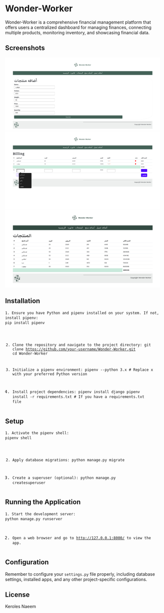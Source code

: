 <!DOCTYPE html>
<html lang="en">
<head>
    <meta charset="UTF-8">
    <meta name="viewport" content="width=device-width, initial-scale=1.0">

</head>
<body>

<h1>Wonder-Worker</h1>

<p>Wonder-Worker is a comprehensive financial management platform that offers users a centralized dashboard for managing finances, connecting multiple products, monitoring inventory, and showcasing financial data.</p>

<h2>Screenshots</h2>
<img src="https://github.com/keroles-naeem/Wonder_Worker/blob/main/bill_app/Screenshot%20from%202024-11-05%2013-27-43.png" alt="Dashboard Screenshot">
<img src="https://github.com/keroles-naeem/Wonder_Worker/blob/main/bill_app/Screenshot%20from%202024-11-05%2013-31-54.png" alt="Inventory Management Screenshot">
<img src="https://github.com/keroles-naeem/Wonder_Worker/blob/main/bill_app/Screenshot%20from%202024-11-05%2013-34-15.png" alt="Financial Overview Screenshot">

<h2>Installation</h2>
<pre><code>1. Ensure you have Python and pipenv installed on your system. If not, install pipenv:
pip install pipenv

2. Clone the repository and navigate to the project directory:
git clone https://github.com/your-username/Wonder-Worker.git
cd Wonder-Worker

3. Initialize a pipenv environment:
pipenv --python 3.x  # Replace x with your preferred Python version

4. Install project dependencies:
pipenv install django
pipenv install -r requirements.txt  # If you have a requirements.txt file</code></pre>

<h2>Setup</h2>
<pre><code>1. Activate the pipenv shell:
pipenv shell

2. Apply database migrations:
python manage.py migrate

3. Create a superuser (optional):
python manage.py createsuperuser</code></pre>

<h2>Running the Application</h2>
<pre><code>1. Start the development server:
python manage.py runserver

2. Open a web browser and go to http://127.0.0.1:8000/ to view the app.</code></pre>

<h2>Configuration</h2>
<p>Remember to configure your <code>settings.py</code> file properly, including database settings, installed apps, and any other project-specific configurations.</p>


<h2>License</h2>
<p>Keroles Naeem</p>

</body>
</html>
